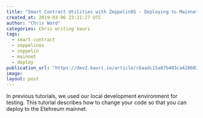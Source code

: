 ```yaml
---
title: "Smart Contract Utilities with ZeppelinOS - Deploying to Mainnet"
created_at: 2019-03-06 23:21:27 UTC
author: "Chris Ward"
categories: Chris writing kauri
tags: 
  - smart-contract
  - zeppelinos
  - zeppelin
  - mainnet
  - deploy
publication_url: "https://dev2.kauri.io/article/c6aadc15a87b403ca428602f4d6ea30e"
image: 
layout: post
---
```

In previous tutorials, we used our local development environment for testing. This tutorial describes how to change your code so that you can deploy to the Etehreum mainnet.

